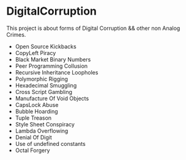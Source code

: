 # DigitalCorruption
This project is about forms of Digital Corruption && other non Analog Crimes.

- Open Source Kickbacks
- CopyLeft Piracy
- Black Market Binary Numbers
- Peer Programming Collusion
- Recursive Inheritance Loopholes
- Polymorphic Rigging
- Hexadecimal Smuggling
- Cross Script Gambling
- Manufacture Of Void Objects
- CapsLock Abuse
- Bubble Hoarding
- Tuple Treason
- Style Sheet Conspiracy
- Lambda Overflowing
- Denial Of Digit
- Use of undefined constants
- Octal Forgery
